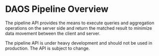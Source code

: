 # DAOS Pipeline Overview

The pipeline API provides the means to execute queries and aggregation operations on the server side and return the matched result to minimize data movement between the client and server.

The pipeline API is under heavy development and should not be used in production. The API is subject
to change.
